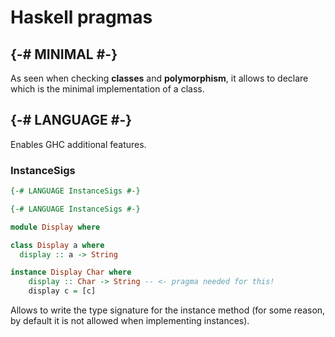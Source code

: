 # Haskell pragmas

## {-# MINIMAL #-}
As seen when checking **classes** and **polymorphism**, it allows to declare which is the minimal implementation of a class.

## {-# LANGUAGE #-}
Enables GHC additional features.

### InstanceSigs
```Haskell
{-# LANGUAGE InstanceSigs #-}
```
```Haskell
{-# LANGUAGE InstanceSigs #-}

module Display where

class Display a where
  display :: a -> String

instance Display Char where
    display :: Char -> String -- <- pragma needed for this!
    display c = [c]
```
Allows to write the type signature for the instance method (for some reason, by default it is not allowed when implementing instances).

